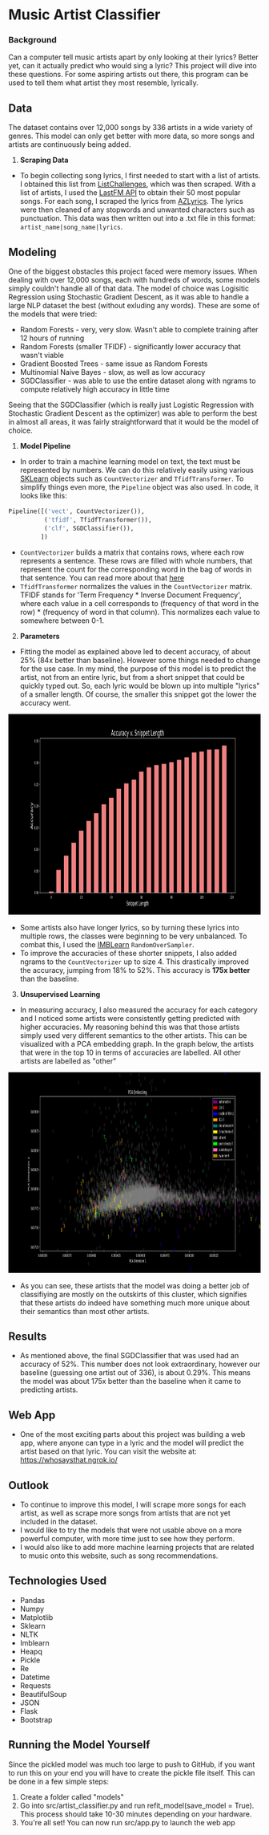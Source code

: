 # Music Artist Classifier

### Background

Can a computer tell music artists apart by only looking at their lyrics? Better yet, can it actually predict who would sing a lyric? This project will dive into these questions.
For some aspiring artists out there, this program can be used to tell them what artist they most resemble, lyrically. 

## Data

The dataset contains over 12,000 songs by 336 artists in a wide variety of genres. This model can only get better with more data, so more songs and artists are continuously being added.

1. **Scraping Data**

- To begin collecting song lyrics, I first needed to start with a list of artists. I obtained this list from [ListChallenges](https://www.listchallenges.com/500-random-musical-artists), which was then scraped. With a list of artists, I used the [LastFM API](https://www.last.fm/api) to obtain their 50 most popular songs. For each song, I scraped the lyrics from [AZLyrics](https://www.azlyrics.com/). The lyrics were then cleaned of any stopwords and unwanted characters such as punctuation. This data was then written out into a .txt file in this format: `artist_name|song_name|lyrics`.


## Modeling

One of the biggest obstacles this project faced were memory issues. When dealing with over 12,000 songs, each with hundreds of words, some models simply couldn't handle all of that data. The model of choice was Logisitic Regression using Stochastic Gradient Descent, as it was able to handle a large NLP dataset the best (without exluding any words). These are some of the models that were tried:
  * Random Forests - very, very slow. Wasn't able to complete training after 12 hours of running
  * Random Forests (smaller TFIDF) - significantly lower accuracy that wasn't viable
  * Gradient Boosted Trees - same issue as Random Forests
  * Multinomial Naive Bayes - slow, as well as low accuracy
  * SGDClassifier - was able to use the entire dataset along with ngrams to compute relatively high accuracy in little time

Seeing that the SGDClassifier (which is really just Logistic Regression with Stochastic Gradient Descent as the optimizer) was able to perform the best in almost all areas, it was fairly straightforward that it would be the model of choice.

1. **Model Pipeline**

- In order to train a machine learning model on text, the text must be represented by numbers. We can do this relatively easily using various [SKLearn](https://scikit-learn.org/stable/) objects such as `CountVectorizer` and `TfidfTransformer`. To simplify things even more, the `Pipeline` object was also used. In code, it looks like this:
```python
Pipeline([('vect', CountVectorizer()),
          ('tfidf', TfidfTransformer()),
          ('clf', SGDClassifier()),
         ])
``` 
- `CountVectorizer` builds a matrix that contains rows, where each row represents a sentence. These rows are filled with whole numbers, that represent the count for the corresponding word in the bag of words in that sentence. You can read more about that [here](https://scikit-learn.org/stable/modules/generated/sklearn.feature_extraction.text.CountVectorizer.html)
- `TfidfTransformer` normalizes the values in the `CountVectorizer` matrix. TFIDF stands for 'Term Frequency * Inverse Document Frequency', where each value in a cell corresponds to (frequency of that word in the row) * (frequency of word in that column). This normalizes each value to somewhere between 0-1.

2. **Parameters** 

- Fitting the model as explained above led to decent accuracy, of about 25% (84x better than baseline). However some things needed to change for the use case. In my mind, the purpose of this model is to predict the artist, not from an entire lyric, but from a short snippet that could be quickly typed out. So, each lyric would be blown up into multiple "lyrics" of a smaller length. Of course, the smaller this snippet got the lower the accuracy went.
<img src = "images/accuracy_vs_snippet_bar2.png" width = 800 height = 400> 

- Some artists also have longer lyrics, so by turning these lyrics into multiple rows, the classes were beginning to be very unbalanced. To combat this, I used the [IMBLearn](https://imbalanced-learn.org/stable/) `RandomOverSampler`.
- To improve the accuracies of these shorter snippets, I also added ngrams to the `CountVectorizer` up to size 4. This drastically improved the accuracy, jumping from 18% to 52%. This accuracy is **175x better** than the baseline.

3. **Unsupervised Learning**

- In measuring accuracy, I also measured the accuracy for each category and I noticed some artists were consistently getting predicted with higher accuracies. My reasoning behind this was that those artists simply used very different semantics to the other artists. This can be visualized with a PCA embedding graph. In the graph below, the artists that were in the top 10 in terms of accuracies are labelled. All other artists are labelled as "other" 
<img src = "images/pca_embedding_spaced_out_med4.png" width = 800 height = 400>

- As you can see, these artists that the model was doing a better job of classifiying are mostly on the outskirts of this cluster, which signifies that these artists do indeed have something much more unique about their semantics than most other artists.


## Results

- As mentioned above, the final SGDClassifier that was used had an accuracy of 52%. This number does not look extraordinary, however our baseline (guessing one artist out of 336), is about 0.29%. This means the model was about 175x better than the baseline when it came to predicting artists. 


## Web App

- One of the most exciting parts about this project was building a web app, where anyone can type in a lyric and the model will predict the artist based on that lyric. You can visit the website at: https://whosaysthat.ngrok.io/


## Outlook

- To continue to improve this model, I will scrape more songs for each artist, as well as scrape more songs from artists that are not yet included in the dataset.
- I would like to try the models that were not usable above on a more powerful computer, with more time just to see how they perform. 
- I would also like to add more machine learning projects that are related to music onto this website, such as song recommendations.


## Technologies Used
- Pandas
- Numpy
- Matplotlib
- Sklearn
- NLTK
- Imblearn
- Heapq
- Pickle
- Re
- Datetime
- Requests
- BeautifulSoup
- JSON
- Flask
- Bootstrap


## Running the Model Yourself

Since the pickled model was much too large to push to GitHub, if you want to run this on your end you will have to create the pickle file itself. This can be done in a few simple steps:

1. Create a folder called "models"
2. Go into src/artist_classifier.py and run refit_model(save_model = True). This process should take 10-30 minutes depending on your hardware.
3. You're all set! You can now run src/app.py to launch the web app
